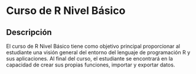 # Curso de R Nivel Básico

## Descripción

El curso de R Nivel Básico tiene como objetivo principal proporcionar al estudiante una visión general del entorno del lenguaje de programación R y sus aplicaciones. Al final del curso, el estudiante se encontrará en la capacidad de crear sus propias funciones, importar y exportar datos.
